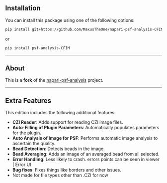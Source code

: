 ## Installation

You can install this package using one of the following options:

```bash
pip install git+https://github.com/MaxusTheOne/napari-psf-analysis-CFIM-edition
```

or

```bash
pip install psf-analysis-CFIM
```

---

## About

This is a **fork** of the [napari-psf-analysis](https://github.com/fmi-faim/napari-psf-analysis) project.

---

## Extra Features

This edition includes the following additional features:

- **CZI Reader**: Adds support for reading CZI image files.
- **Auto-Filling of Plugin Parameters**: Automatically populates parameters for the plugin.
- **Auto Analysis of Image for PSF**: Performs automatic image analysis to ascertain the quality.
- **Bead Detection**: Detects beads in the image.
- **Bead Averaging**: Adds an image of an averaged bead from all selected.
- **Error Handling**: Less likely to crash. errors points can be seen in viewer | Error UI
- **Bug fixes**: Fixes things like borders and other issues.
- Not made for file types other than .CZI for now
